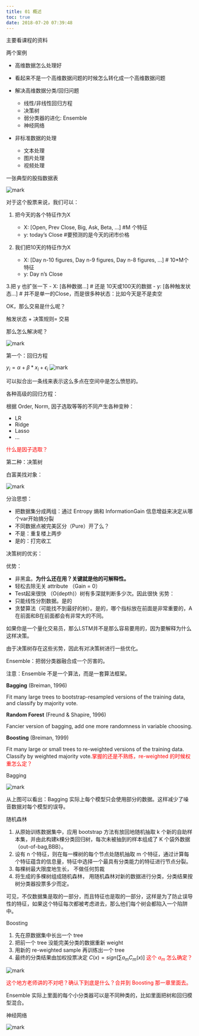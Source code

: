 ```yaml
---
title: 01 概述
toc: true
date: 2018-07-20 07:39:48
---
```

主要看课程的资料


两个案例

- 高维数据怎么处理好
- 看起来不是一个高维数据问题的时候怎么转化成一个高维数据问题


- 解决⾼维数据分类/回归问题
    - 线性/⾮线性回归⽅程
    - 决策树
    - 弱分类器的进化: Ensemble
    - 神经⽹络
- ⾮标准数据的处理
    - ⽂本处理
    - 图⽚处理
    - 视频处理


⼀张典型的股指数据表

![mark](http://images.iterate.site/blog/image/180720/5mLFdDbHjJ.png?imageslim)


对于这个股票来说，我们可以：

1. 把今天的各个特征作为X
    - X: [Open, Prev Close, Big, Ask, Beta, …]  #M 个特征
    - y: today’s Close #要预测的是今天的闭市价格

2. 我们把10天的特征作为X
    - X: [Day n-10 figures, Day n-9 figures, Day n-8 figures, …] # 10*M个特征
    - y: Day n’s Close

3.把 y 也扩张一下
    - X: [各种数据...]  # 还是 10天或100天的数据
    - y: [各种触发状态…]  # 并不是单一的Close，而是很多种状态：比如今天是不是卖空


OK，那么交易是什么呢？

触发状态 + 决策规则= 交易


那么怎么解决呢？

![mark](http://images.iterate.site/blog/image/180720/dJeKC2eF5E.png?imageslim)

第一个：回归方程

$y_i=\alpha+\beta *x_i+\epsilon_i$
![mark](http://images.iterate.site/blog/image/180720/61IIikj748.png?imageslim)


可以拟合出一条线来表示这么多点在空间中是怎么愤怒的。


各种高级的回归方程：

根据 Order, Norm, 因⼦选取等等的不同产⽣各种变种：
- LR
- Ridge
- Lasso
- …

<span style="color:red;">什么是因子选取？</span>


第二种：决策树

白富美找对象：

![mark](http://images.iterate.site/blog/image/180720/H10KG51AG9.png?imageslim)

分治思想：
- 把数据集分成两组：通过 Entropy 熵和 InformationGain 信息增益来决定从哪个var开始搞分裂
- 不同数据点被完美区分（Pure）开了么？
- 不是：重复楼上两步
- 是的：打完收⼯


决策树的优劣：

优势：
- 非黑盒。**为什么还在用？关键就是他的可解释性。**
- 轻松去除无关 attribute （Gain = 0）
- Test起来很快 （O(depth)）树有多深就判断多少次。因此很快
劣势：
- 只能线性分割数据。是的
- 贪婪算法（可能找不到最好的树）。是的，哪个指标放在前面是非常重要的，A在前面和B在前面都会有非常大的不同。

如果你是一个量化交易员，那么LSTM并不是那么容易要用的，因为要解释为什么这样决策。

由于决策树存在这些劣势，因此有对决策树进行一些优化。

Ensemble：把弱分类器融合成一个厉害的。

注意：Ensemble 不是一个算法，而是一套算法框架。

**Bagging** (Breiman, 1996)

Fit many large trees to bootstrap-resampled versions of the training
data, and classify by majority vote.

**Random Forest** (Freund & Shapire, 1996)

Fancier version of bagging, add one more randomness in variable choosing.

**Boosting** (Breiman, 1999)

Fit many large or small trees to re-weighted versions of the training data.
Classify by weighted majority vote.<span style="color:red;">掌握的还是不熟练，re-weighted 的时候权重怎么定？</span>


Bagging

![mark](http://images.iterate.site/blog/image/180720/A81EcdejHc.png?imageslim)

从上图可以看出：Bagging 实际上每个模型只会使用部分的数据。这样减少了噪音数据对每个模型的误导。

随机森林

1. 从原始训练数据集中，应⽤ bootstrap ⽅法有放回地随机抽取 k 个新的⾃助样本集，并由此构建k棵分类回归树，每次未被抽到的样本组成了 K 个袋外数据（out-of-bag,BBB）。
2. 设有 n 个特征，则在每⼀棵树的每个节点处随机抽取 m 个特征，通过计算每个特征蕴含的信息量，特征中选择⼀个最具有分类能⼒的特征进⾏节点分裂。
3. 每棵树最⼤限度地⽣长， 不做任何剪裁
4. 将⽣成的多棵树组成随机森林， ⽤随机森林对新的数据进⾏分类，分类结果按树分类器投票多少⽽定。

可见，不仅数据集是取的一部分，而且特征也是取的一部分，这样是为了防止误导性的特征，如果这个特征每次都被考虑进去，那么他们每个树会都陷入一个陷阱中。


Boosting

1. 先在原数据集中长出⼀个 tree
2. 把前⼀个 tree 没能完美分类的数据重新 weight
3. ⽤新的 re-weighted sample 再训练出⼀个 tree
4. 最终的分类结果由加权投票决定 $C(x)=sign[\sum a_mC_m(x)]$ <span style="color:red;">这个 $a_m$ 怎么确定？</span>

![mark](http://images.iterate.site/blog/image/180720/jjBC1910kB.png?imageslim)

<span style="color:red;">这个地方老师讲的不对吧？确认下到底是什么？合并到 Boosting 那一章里面去。</span>


Ensemble 实际上里面的每个小分类器可以是不同种类的，比如里面把树和回归模型混合。

神经网络

![mark](http://images.iterate.site/blog/image/180720/BgEjDdjLCC.png?imageslim)

